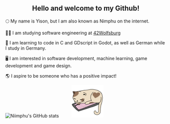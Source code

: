 
<h2 align="center">Hello and welcome to my Github!</h2>

🌕 My name is Yison, but I am also known as Nimphu on the internet.

🧑‍🎓 I am studying software engineering at <a href="https://42wolfsburg.de/who-are-we/">42Wolfsburg</a>

🌱 I am learning to code in C and GDscript in Godot, as well as German while I study in Germany.

🖥️ I am interested in software development, machine learning, game development and game design.

🌎 I aspire to be someone who has a positive impact!

![Niimphu's GitHub stats](https://github-readme-stats.vercel.app/api?username=Niimphu&show_icons=true&theme=material-palenight)&nbsp;&nbsp;&nbsp;&nbsp;&nbsp;&nbsp;&nbsp;&nbsp;&nbsp;&nbsp;<img src='https://github.com/Niimphu/Niimphu/blob/main/sleepingcat.gif' width='100'>
<!--
**Niimphu/Niimphu** is a ✨ _special_ ✨ repository because its `README.md` (this file) appears on your GitHub profile.

Here are some ideas to get you started:

- 🔭 I’m currently working on ...
- 🌱 I’m currently learning ...
- 👯 I’m looking to collaborate on ...
- 🤔 I’m looking for help with ...
- 💬 Ask me about ...
- 📫 How to reach me: ...
- 😄 Pronouns: ...
- ⚡ Fun fact: ...
-->
